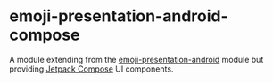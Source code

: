 # emoji-presentation-android-compose

A module extending from the [emoji-presentation-android](../emoji-presentation-android/Module.md) module but providing [Jetpack Compose](https://developer.android.com/jetpack/compose) UI components.
